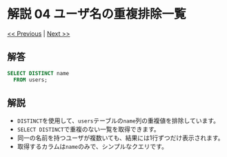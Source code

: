# 解説 04 ユーザ名の重複排除一覧

[<< Previous](03_explanation.md) | [Next >>](05_explanation.md)

## 解答

```sql
SELECT DISTINCT name
  FROM users;
```

## 解説

- `DISTINCT`を使用して、`users`テーブルの`name`列の重複値を排除しています。
- `SELECT DISTINCT`で重複のない一覧を取得できます。
- 同一の名前を持つユーザが複数いても、結果には1行ずつだけ表示されます。
- 取得するカラムは`name`のみで、シンプルなクエリです。